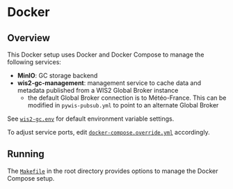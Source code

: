 # Docker

## Overview

This Docker setup uses Docker and Docker Compose to manage the following services:

- **MinIO**: GC storage backend
- **wis2-gc-management**: management service to cache data and metadata published from a WIS2 Global Broker instance
  - the default Global Broker connection is to Météo-France.  This can be modified in `pywis-pubsub.yml` to point to an alternate Global Broker

See [`wis2-gc.env`](wis2-gc.env) for default environment variable settings.

To adjust service ports, edit [`docker-compose.override.yml`](docker-compose.override.yml) accordingly.

## Running

The [`Makefile`](../Makefile) in the root directory provides options to manage the Docker Compose setup.
